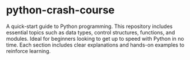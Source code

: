 # python-crash-course
A quick-start guide to Python programming. This repository includes essential topics such as data types, control structures, functions, and modules. Ideal for beginners looking to get up to speed with Python in no time. Each section includes clear explanations and hands-on examples to reinforce learning.
